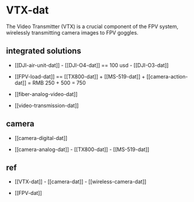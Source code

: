 
# VTX-dat

The Video Transmitter (VTX) is a crucial component of the FPV system, wirelessly transmitting camera images to FPV goggles.

## integrated solutions

- [[DJI-air-unit-dat]] - [[DJI-O4-dat]] == 100 usd - [[DJI-O3-dat]] 

- [[FPV-load-dat]] == [[TX800-dat]] + [[MS-519-dat]] + [[camera-action-dat]] = RMB 250 + 500 = 750

- [[fiber-analog-video-dat]]

- [[video-transmission-dat]]



## camera 

- [[camera-digital-dat]]

- [[camera-analog-dat]] - [[TX800-dat]] - [[MS-519-dat]]


## ref 

- [[VTX-dat]] - [[camera-dat]] - [[wireless-camera-dat]]

- [[FPV-dat]]